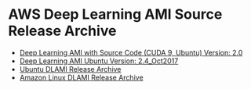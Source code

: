 # AWS Deep Learning AMI Source Release Archive<a name="dlami-release-archive-source"></a>


+ [Deep Learning AMI with Source Code \(CUDA 9, Ubuntu\) Version: 2\.0](dlami-source-ubuntu-latest.md)
+ [Deep Learning AMI Ubuntu Version: 2\.4\_Oct2017](Ubuntu2.4_Oct2017.md)
+ [Ubuntu DLAMI Release Archive](dlami-release-archive-ubuntu.md)
+ [Amazon Linux DLAMI Release Archive](dlami-release-archive-al.md)